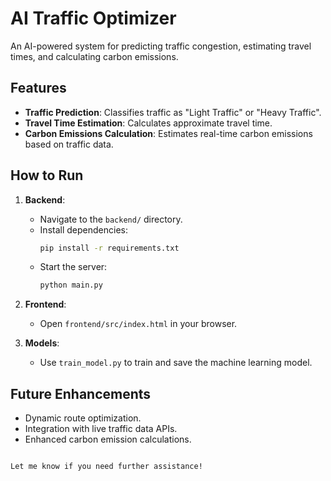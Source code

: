 # AI Traffic Optimizer

An AI-powered system for predicting traffic congestion, estimating travel times, and calculating carbon emissions.

## Features
- **Traffic Prediction**: Classifies traffic as "Light Traffic" or "Heavy Traffic".
- **Travel Time Estimation**: Calculates approximate travel time.
- **Carbon Emissions Calculation**: Estimates real-time carbon emissions based on traffic data.

## How to Run

1. **Backend**:
    - Navigate to the `backend/` directory.
    - Install dependencies:
      ```bash
      pip install -r requirements.txt
      ```
    - Start the server:
      ```bash
      python main.py
      ```

2. **Frontend**:
    - Open `frontend/src/index.html` in your browser.

3. **Models**:
    - Use `train_model.py` to train and save the machine learning model.

## Future Enhancements
- Dynamic route optimization.
- Integration with live traffic data APIs.
- Enhanced carbon emission calculations.
```

Let me know if you need further assistance!